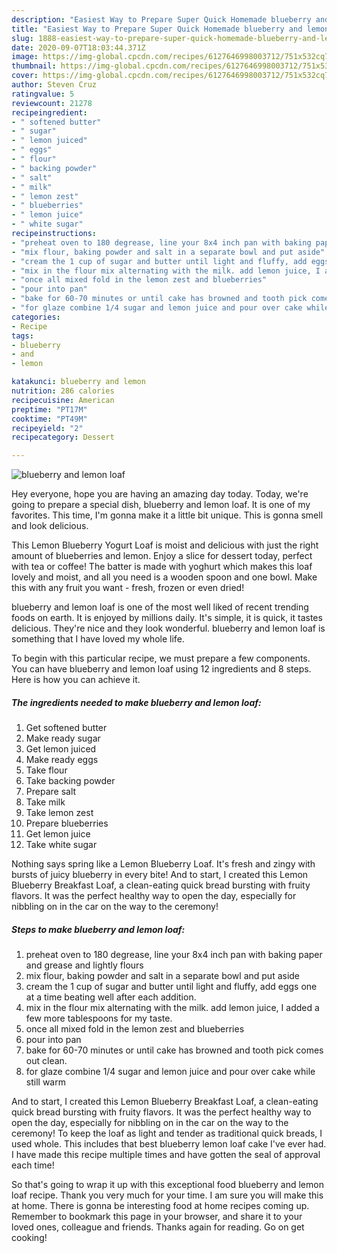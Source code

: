 ```yaml
---
description: "Easiest Way to Prepare Super Quick Homemade blueberry and lemon loaf"
title: "Easiest Way to Prepare Super Quick Homemade blueberry and lemon loaf"
slug: 1888-easiest-way-to-prepare-super-quick-homemade-blueberry-and-lemon-loaf
date: 2020-09-07T18:03:44.371Z
image: https://img-global.cpcdn.com/recipes/6127646998003712/751x532cq70/blueberry-and-lemon-loaf-recipe-main-photo.jpg
thumbnail: https://img-global.cpcdn.com/recipes/6127646998003712/751x532cq70/blueberry-and-lemon-loaf-recipe-main-photo.jpg
cover: https://img-global.cpcdn.com/recipes/6127646998003712/751x532cq70/blueberry-and-lemon-loaf-recipe-main-photo.jpg
author: Steven Cruz
ratingvalue: 5
reviewcount: 21278
recipeingredient:
- " softened butter"
- " sugar"
- " lemon juiced"
- " eggs"
- " flour"
- " backing powder"
- " salt"
- " milk"
- " lemon zest"
- " blueberries"
- " lemon juice"
- " white sugar"
recipeinstructions:
- "preheat oven to 180 degrease, line your 8x4 inch pan with baking paper and grease and lightly flours"
- "mix flour, baking powder and salt in a separate bowl and put aside"
- "cream the 1 cup of sugar and butter until light and fluffy, add eggs one at a time beating well after each addition."
- "mix in the flour mix alternating with the milk. add lemon juice, I added a few more tablespoons for my taste."
- "once all mixed fold in the lemon zest and blueberries"
- "pour into pan"
- "bake for 60-70 minutes or until cake has browned and tooth pick comes out clean."
- "for glaze combine 1/4 sugar and lemon juice and pour over cake while still warm"
categories:
- Recipe
tags:
- blueberry
- and
- lemon

katakunci: blueberry and lemon 
nutrition: 286 calories
recipecuisine: American
preptime: "PT17M"
cooktime: "PT49M"
recipeyield: "2"
recipecategory: Dessert

---
```



![blueberry and lemon loaf](https://img-global.cpcdn.com/recipes/6127646998003712/751x532cq70/blueberry-and-lemon-loaf-recipe-main-photo.jpg)

Hey everyone, hope you are having an amazing day today. Today, we're going to prepare a special dish, blueberry and lemon loaf. It is one of my favorites. This time, I'm gonna make it a little bit unique. This is gonna smell and look delicious.

This Lemon Blueberry Yogurt Loaf is moist and delicious with just the right amount of blueberries and lemon. Enjoy a slice for dessert today, perfect with tea or coffee! The batter is made with yoghurt which makes this loaf lovely and moist, and all you need is a wooden spoon and one bowl. Make this with any fruit you want - fresh, frozen or even dried!

blueberry and lemon loaf is one of the most well liked of recent trending foods on earth. It is enjoyed by millions daily. It's simple, it is quick, it tastes delicious. They're nice and they look wonderful. blueberry and lemon loaf is something that I have loved my whole life.


To begin with this particular recipe, we must prepare a few components. You can have blueberry and lemon loaf using 12 ingredients and 8 steps. Here is how you can achieve it.

<!--inarticleads1-->

##### The ingredients needed to make blueberry and lemon loaf:

1. Get  softened butter
1. Make ready  sugar
1. Get  lemon juiced
1. Make ready  eggs
1. Take  flour
1. Take  backing powder
1. Prepare  salt
1. Take  milk
1. Take  lemon zest
1. Prepare  blueberries
1. Get  lemon juice
1. Take  white sugar


Nothing says spring like a Lemon Blueberry Loaf. It&#39;s fresh and zingy with bursts of juicy blueberry in every bite! And to start, I created this Lemon Blueberry Breakfast Loaf, a clean-eating quick bread bursting with fruity flavors. It was the perfect healthy way to open the day, especially for nibbling on in the car on the way to the ceremony! 

<!--inarticleads2-->

##### Steps to make blueberry and lemon loaf:

1. preheat oven to 180 degrease, line your 8x4 inch pan with baking paper and grease and lightly flours
1. mix flour, baking powder and salt in a separate bowl and put aside
1. cream the 1 cup of sugar and butter until light and fluffy, add eggs one at a time beating well after each addition.
1. mix in the flour mix alternating with the milk. add lemon juice, I added a few more tablespoons for my taste.
1. once all mixed fold in the lemon zest and blueberries
1. pour into pan
1. bake for 60-70 minutes or until cake has browned and tooth pick comes out clean.
1. for glaze combine 1/4 sugar and lemon juice and pour over cake while still warm


And to start, I created this Lemon Blueberry Breakfast Loaf, a clean-eating quick bread bursting with fruity flavors. It was the perfect healthy way to open the day, especially for nibbling on in the car on the way to the ceremony! To keep the loaf as light and tender as traditional quick breads, I used whole. This includes that best blueberry lemon loaf cake I&#39;ve ever had. I have made this recipe multiple times and have gotten the seal of approval each time! 

So that's going to wrap it up with this exceptional food blueberry and lemon loaf recipe. Thank you very much for your time. I am sure you will make this at home. There is gonna be interesting food at home recipes coming up. Remember to bookmark this page in your browser, and share it to your loved ones, colleague and friends. Thanks again for reading. Go on get cooking!
